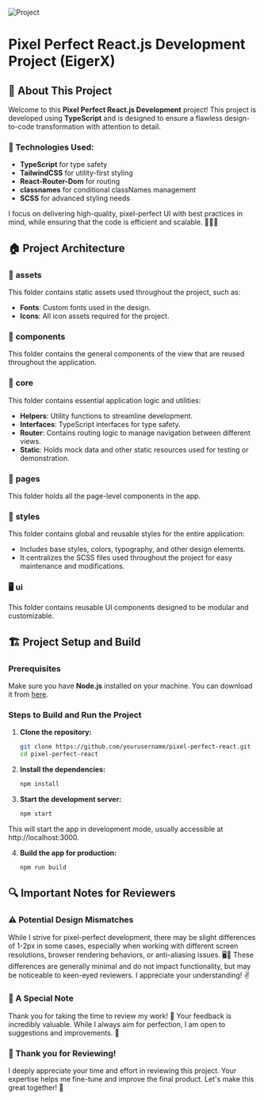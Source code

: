 ![Project](https://i.ibb.co/BgRWzS1/Logo.png)

# Pixel Perfect React.js Development Project (EigerX)

## 🚀 About This Project

Welcome to this **Pixel Perfect React.js Development** project! This project is developed using **TypeScript** and is designed to ensure a flawless design-to-code transformation with attention to detail.

### 🔧 Technologies Used:
- **TypeScript** for type safety
- **TailwindCSS** for utility-first styling
- **React-Router-Dom** for routing
- **classnames** for conditional classNames management
- **SCSS** for advanced styling needs

I focus on delivering high-quality, pixel-perfect UI with best practices in mind, while ensuring that the code is efficient and scalable. 👨‍💻✨

## 🏠 Project Architecture

### 📂 **assets**
This folder contains static assets used throughout the project, such as:
- **Fonts**: Custom fonts used in the design.
- **Icons**: All icon assets required for the project.

### 🧩 **components**
This folder contains the general components of the view that are reused throughout the application.
### 🔑 **core**
This folder contains essential application logic and utilities:
- **Helpers**: Utility functions to streamline development.
- **Interfaces**: TypeScript interfaces for type safety.
- **Router**: Contains routing logic to manage navigation between different views.
- **Static**: Holds mock data and other static resources used for testing or demonstration.

### 📝 **pages**
This folder holds all the page-level components in the app.
### 🎨 **styles**
This folder contains global and reusable styles for the entire application:
- Includes base styles, colors, typography, and other design elements.
- It centralizes the SCSS files used throughout the project for easy maintenance and modifications.

### 🖥️ **ui**
This folder contains reusable UI components designed to be modular and customizable.
## 🏗️ Project Setup and Build

### Prerequisites

Make sure you have **Node.js** installed on your machine. You can download it from [here](https://nodejs.org/).

### Steps to Build and Run the Project

1. **Clone the repository:**
   ```bash
   git clone https://github.com/yourusername/pixel-perfect-react.git
   cd pixel-perfect-react

2. **Install the dependencies:**
   ```bash
   npm install

3. **Start the development server:**
   ```bash
   npm start
   
This will start the app in development mode, usually accessible at http://localhost:3000.

4. **Build the app for production:**
   ```bash
   npm run build

## 🔍 Important Notes for Reviewers

### ⚠️ Potential Design Mismatches

While I strive for pixel-perfect development, there may be slight differences of 1-2px in some cases, especially when working with different screen resolutions, browser rendering behaviors, or anti-aliasing issues. 🖥️👀 These differences are generally minimal and do not impact functionality, but may be noticeable to keen-eyed reviewers. I appreciate your understanding! ✌️

### 💬 A Special Note

Thank you for taking the time to review my work! 🙏 Your feedback is incredibly valuable. While I always aim for perfection, I am open to suggestions and improvements. 🌱

### 🤝 Thank you for Reviewing!

I deeply appreciate your time and effort in reviewing this project. Your expertise helps me fine-tune and improve the final product. Let's make this great together! 🎉

